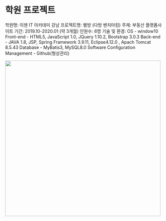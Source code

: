 # 학원 프로젝트

학원명: 이젠 IT 아카데미 강남 
프로젝트명: 별방 (다방 벤치마킹)
주제: 부동산 플랫폼사이트
기간: 2019.10-2020.01 (약 3개월)
인원수: 6명
기술 및 환경: OS 
              - window10
             Front-end
              - HTML5, JavaScript 1.0, JQuery 1.10.2, Bootstrap 3.0.3
             Back-end
              - JAVA 1.8, JSP, Spring Framework 3.9.11, Eclipse4.12.0 , Apach Tomcat 8.5.43
             Database
              - MyBatis3, MySQL8.0
             Software Configuration Management
              - Github(형상관리)

<div>
  <img width="500" src="https://user-images.githubusercontent.com/58894035/72663224-822dbc80-3a33-11ea-8414-2bdb459bd72b.png">
</div>



